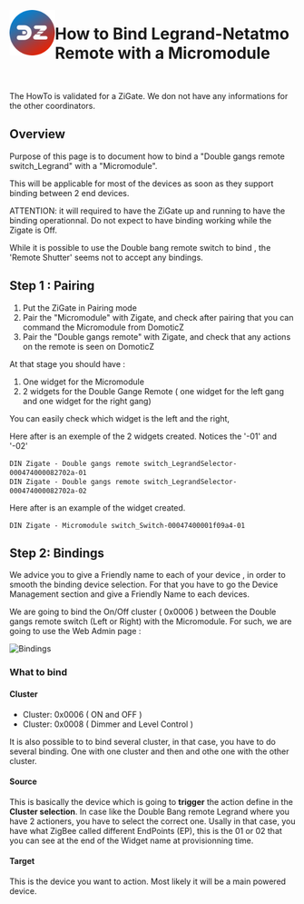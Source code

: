 <a href="Home.md"><img align="left" width="80" height="80" src="../Images/zigbee4domoticz-logo.png" alt="Logo"></a>

# How to Bind Legrand-Netatmo Remote with a Micromodule

</br>

The HowTo is validated for a ZiGate.
We don not have any informations for the other coordinators.

## Overview

Purpose of this page is to document how to bind a "Double gangs remote switch_Legrand" with a "Micromodule".

This will be applicable for most of the devices as soon as they support binding between 2 end devices.

ATTENTION: it will required to have the ZiGate up and running to have the binding operationnal. Do not expect to have binding working while the Zigate is Off.

While it is possible to use the Double bang remote switch to bind , the 'Remote Shutter' seems not to accept any bindings.

## Step 1 : Pairing

1. Put the ZiGate in Pairing mode
1. Pair the "Micromodule" with Zigate, and check after pairing that you can command the Micromodule from DomoticZ
1. Pair the "Double gangs remote" with Zigate, and check that any actions on the remote is seen on DomoticZ

At that stage you should have :

1. One widget for the Micromodule
1. 2 widgets for the Double Gange Remote ( one widget for the left gang and one widget for the right gang)

You can easily check which widget is the left and the right,

Here after is an exemple of the 2 widgets created. Notices the '-01' and '-02'

```
DIN Zigate - Double gangs remote switch_LegrandSelector-000474000082702a-01
DIN Zigate - Double gangs remote switch_LegrandSelector-000474000082702a-02
```

Here after is an example of the widget created.

```
DIN Zigate - Micromodule switch_Switch-00047400001f09a4-01
```


## Step 2: Bindings

We advice you to give a Friendly name to each of your device , in order to smooth the binding device selection.
For that you have to go the Device Management section and give a Friendly Name to each devices.

We are going to bind the On/Off cluster ( 0x0006 ) between the Double gangs remote switch (Left or Right) with the Micromodule.
For such, we are going to use the Web Admin page :

![Bindings](../Images/Binding.png)


### What to bind

#### Cluster
* Cluster: 0x0006  ( ON and OFF )
* Cluster: 0x0008  ( Dimmer and Level Control )

It is also possible to to bind several cluster, in that case, you have to do several binding. One with one cluster and then and othe one with the other cluster.

#### Source

This is basically the device which is going to __trigger__ the action define in the __Cluster selection__.
In case like the Double Bang remote Legrand where you have 2 actioners, you have to select the correct one. Usally in that case, you have what ZigBee called different EndPoints (EP), this is the 01 or 02 that you can see at the end of the Widget name at provisionning time.

#### Target

This is the device you want to action. Most likely it will be a main powered device.
